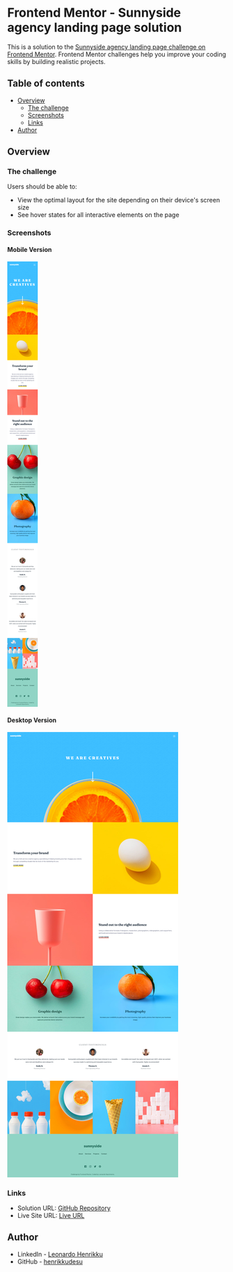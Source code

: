 # Frontend Mentor - Sunnyside agency landing page solution

This is a solution to the [Sunnyside agency landing page challenge on Frontend Mentor](https://www.frontendmentor.io/challenges/sunnyside-agency-landing-page-7yVs3B6ef). Frontend Mentor challenges help you improve your coding skills by building realistic projects.

## Table of contents

- [Overview](#overview)
  - [The challenge](#the-challenge)
  - [Screenshots](#screenshots)
  - [Links](#links)
- [Author](#author)

## Overview

### The challenge

Users should be able to:

- View the optimal layout for the site depending on their device's screen size
- See hover states for all interactive elements on the page

### Screenshots

#### Mobile Version

![Mobile Version](./screenshots/mobile-ver.png)

#### Desktop Version

![Desktop Version](./screenshots/desktop-ver.png)

### Links

- Solution URL: [GitHub Repository](https://github.com/henrikkudesu/frontendmentor-challenges/sunnyside-agency-landing-page-main)
- Live Site URL: [Live URL](https://henrikkudesu.github.io/frontendmentor-challenges/sunnyside-agency-landing-page-main)

## Author

- LinkedIn - [Leonardo Henrikku](https://www.linkedin.com/in/leonardo-henrikku/)
- GitHub - [henrikkudesu](https://github.com/henrikkudesu)
